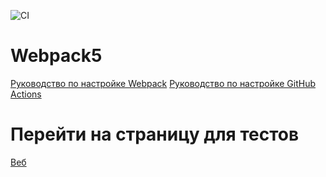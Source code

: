 ![CI](https://github.com/eugeshha/working-env/actions/workflows/web.yml/badge.svg)

# Webpack5

[Руководство по настройке Webpack](https://webpack.js.org/guides/)
[Руководство по настройке GitHub Actions](https://docs.github.com/en/actions/quickstart)


# Перейти на страницу для тестов

[Веб](https://eugeshha.github.io/dom-game/)
